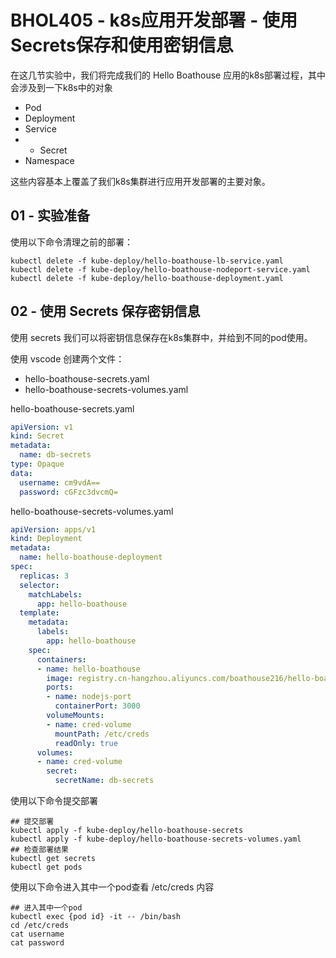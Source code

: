 # BHOL405 - k8s应用开发部署 - 使用Secrets保存和使用密钥信息

在这几节实验中，我们将完成我们的 Hello Boathouse 应用的k8s部署过程，其中会涉及到一下k8s中的对象

- Pod
- Deployment
- Service
- * Secret
- Namespace

这些内容基本上覆盖了我们k8s集群进行应用开发部署的主要对象。

## 01 - 实验准备

使用以下命令清理之前的部署：

```shell
kubectl delete -f kube-deploy/hello-boathouse-lb-service.yaml 
kubectl delete -f kube-deploy/hello-boathouse-nodeport-service.yaml
kubectl delete -f kube-deploy/hello-boathouse-deployment.yaml   
```

## 02 - 使用 Secrets 保存密钥信息

使用 secrets 我们可以将密钥信息保存在k8s集群中，并给到不同的pod使用。

使用 vscode 创建两个文件：

- hello-boathouse-secrets.yaml
- hello-boathouse-secrets-volumes.yaml

hello-boathouse-secrets.yaml
```yaml
apiVersion: v1
kind: Secret
metadata:
  name: db-secrets
type: Opaque
data:
  username: cm9vdA==
  password: cGFzc3dvcmQ=
```

hello-boathouse-secrets-volumes.yaml
```yaml
apiVersion: apps/v1
kind: Deployment
metadata:
  name: hello-boathouse-deployment
spec:
  replicas: 3
  selector:
    matchLabels:
      app: hello-boathouse
  template:
    metadata:
      labels:
        app: hello-boathouse
    spec:
      containers:
      - name: hello-boathouse
        image: registry.cn-hangzhou.aliyuncs.com/boathouse216/hello-boathouse:v1
        ports:
        - name: nodejs-port
          containerPort: 3000
        volumeMounts:
        - name: cred-volume
          mountPath: /etc/creds
          readOnly: true
      volumes:
      - name: cred-volume
        secret: 
          secretName: db-secrets
```

使用以下命令提交部署

```shell
## 提交部署
kubectl apply -f kube-deploy/hello-boathouse-secrets
kubectl apply -f kube-deploy/hello-boathouse-secrets-volumes.yaml
## 检查部署结果
kubectl get secrets
kubectl get pods
```

使用以下命令进入其中一个pod查看 /etc/creds 内容

```shell
## 进入其中一个pod
kubectl exec {pod id} -it -- /bin/bash
cd /etc/creds
cat username
cat password
```

